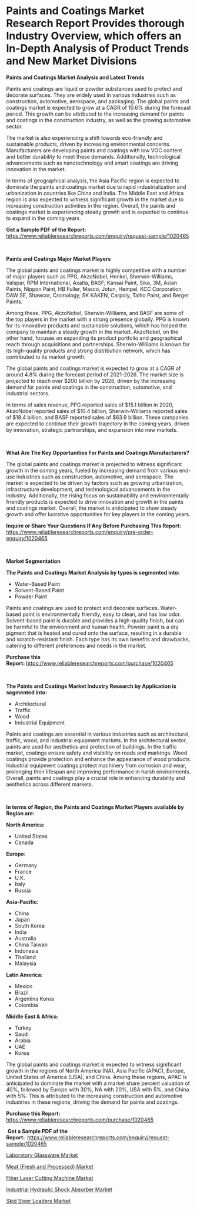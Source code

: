 <p><h1>Paints and Coatings Market Research Report Provides thorough Industry Overview, which offers an In-Depth Analysis of Product Trends and New Market Divisions</h1></p><p><strong>Paints and Coatings Market Analysis and Latest Trends</strong></p>
<p><p>Paints and coatings are liquid or powder substances used to protect and decorate surfaces. They are widely used in various industries such as construction, automotive, aerospace, and packaging. The global paints and coatings market is expected to grow at a CAGR of 10.6% during the forecast period. This growth can be attributed to the increasing demand for paints and coatings in the construction industry, as well as the growing automotive sector.</p><p>The market is also experiencing a shift towards eco-friendly and sustainable products, driven by increasing environmental concerns. Manufacturers are developing paints and coatings with low VOC content and better durability to meet these demands. Additionally, technological advancements such as nanotechnology and smart coatings are driving innovation in the market.</p><p>In terms of geographical analysis, the Asia Pacific region is expected to dominate the paints and coatings market due to rapid industrialization and urbanization in countries like China and India. The Middle East and Africa region is also expected to witness significant growth in the market due to increasing construction activities in the region. Overall, the paints and coatings market is experiencing steady growth and is expected to continue to expand in the coming years.</p></p>
<p><strong>Get a Sample PDF of the Report:&nbsp;</strong> <a href="https://www.reliableresearchreports.com/enquiry/request-sample/1020465">https://www.reliableresearchreports.com/enquiry/request-sample/1020465</a></p>
<p>&nbsp;</p>
<p><strong>Paints and Coatings Major Market Players</strong></p>
<p><p>The global paints and coatings market is highly competitive with a number of major players such as PPG, AkzoNobel, Henkel, Sherwin-Williams, Valspar, RPM International, Axalta, BASF, Kansai Paint, Sika, 3M, Asian Paints, Nippon Paint, HB Fuller, Masco, Jotun, Hempel, KCC Corporation, DAW SE, Shawcor, Cromology, SK KAKEN, Carpoly, Taiho Paint, and Berger Paints. </p><p>Among these, PPG, AkzoNobel, Sherwin-Williams, and BASF are some of the top players in the market with a strong presence globally. PPG is known for its innovative products and sustainable solutions, which has helped the company to maintain a steady growth in the market. AkzoNobel, on the other hand, focuses on expanding its product portfolio and geographical reach through acquisitions and partnerships. Sherwin-Williams is known for its high-quality products and strong distribution network, which has contributed to its market growth.</p><p>The global paints and coatings market is expected to grow at a CAGR of around 4.8% during the forecast period of 2021-2026. The market size is projected to reach over $200 billion by 2026, driven by the increasing demand for paints and coatings in the construction, automotive, and industrial sectors.</p><p>In terms of sales revenue, PPG reported sales of $15.1 billion in 2020, AkzoNobel reported sales of $10.4 billion, Sherwin-Williams reported sales of $18.4 billion, and BASF reported sales of $63.9 billion. These companies are expected to continue their growth trajectory in the coming years, driven by innovation, strategic partnerships, and expansion into new markets.</p></p>
<p>&nbsp;</p>
<p><strong>What Are The Key Opportunities For Paints and Coatings Manufacturers?</strong></p>
<p><p>The global paints and coatings market is projected to witness significant growth in the coming years, fueled by increasing demand from various end-use industries such as construction, automotive, and aerospace. The market is expected to be driven by factors such as growing urbanization, infrastructure development, and technological advancements in the industry. Additionally, the rising focus on sustainability and environmentally friendly products is expected to drive innovation and growth in the paints and coatings market. Overall, the market is anticipated to show steady growth and offer lucrative opportunities for key players in the coming years.</p></p>
<p><strong>Inquire or Share Your Questions If Any Before Purchasing This Report:</strong> <a href="https://www.reliableresearchreports.com/enquiry/pre-order-enquiry/1020465">https://www.reliableresearchreports.com/enquiry/pre-order-enquiry/1020465</a></p>
<p>&nbsp;</p>
<p><strong>Market Segmentation</strong></p>
<p><strong>The Paints and Coatings Market Analysis by types is segmented into:</strong></p>
<p><ul><li>Water-Based Paint</li><li>Solvent-Based Paint</li><li>Powder Paint</li></ul></p>
<p><p>Paints and coatings are used to protect and decorate surfaces. Water-based paint is environmentally friendly, easy to clean, and has low odor. Solvent-based paint is durable and provides a high-quality finish, but can be harmful to the environment and human health. Powder paint is a dry pigment that is heated and cured onto the surface, resulting in a durable and scratch-resistant finish. Each type has its own benefits and drawbacks, catering to different preferences and needs in the market.</p></p>
<p><strong>Purchase this Report:&nbsp;</strong><a href="https://www.reliableresearchreports.com/purchase/1020465">https://www.reliableresearchreports.com/purchase/1020465</a></p>
<p>&nbsp;</p>
<p><strong>The Paints and Coatings Market Industry Research by Application is segmented into:</strong></p>
<p><ul><li>Architectural</li><li>Traffic</li><li>Wood</li><li>Industrial Equipment</li></ul></p>
<p><p>Paints and coatings are essential in various industries such as architectural, traffic, wood, and industrial equipment markets. In the architectural sector, paints are used for aesthetics and protection of buildings. In the traffic market, coatings ensure safety and visibility on roads and markings. Wood coatings provide protection and enhance the appearance of wood products. Industrial equipment coatings protect machinery from corrosion and wear, prolonging their lifespan and improving performance in harsh environments. Overall, paints and coatings play a crucial role in enhancing durability and aesthetics across different markets.</p></p>
<p>&nbsp;</p>
<p><strong>In terms of Region, the Paints and Coatings Market Players available by Region are:</strong></p>
<p>
    <p> <strong> North America: </strong>
        <ul>
            <li>United States</li>
            <li>Canada</li>
        </ul>
        </p> 
    <p> <strong> Europe: </strong>
        <ul>
            <li>Germany</li>
            <li>France</li>
            <li>U.K.</li>
            <li>Italy</li>
            <li>Russia</li>
        </ul>
        </p> 
    <p> <strong> Asia-Pacific: </strong>
        <ul>
            <li>China</li>
            <li>Japan</li>
            <li>South Korea</li>
            <li>India</li>
            <li>Australia</li>
            <li>China Taiwan</li>
            <li>Indonesia</li>
            <li>Thailand</li>
            <li>Malaysia</li>
        </ul>
        </p> 
    <p> <strong> Latin America: </strong>
        <ul>
            <li>Mexico</li>
            <li>Brazil</li>
            <li>Argentina Korea</li>
            <li>Colombia</li>
        </ul>
        </p> 
    <p> <strong> Middle East & Africa: </strong>
        <ul>
            <li>Turkey</li>
            <li>Saudi</li>
            <li>Arabia</li>
            <li>UAE</li>
            <li>Korea</li>
        </ul>
    </p>
    </p>
<p><p>The global paints and coatings market is expected to witness significant growth in the regions of North America (NA), Asia Pacific (APAC), Europe, United States of America (USA), and China. Among these regions, APAC is anticipated to dominate the market with a market share percent valuation of 40%, followed by Europe with 30%, NA with 20%, USA with 5%, and China with 5%. This is attributed to the increasing construction and automotive industries in these regions, driving the demand for paints and coatings.</p></p>
<p><strong>Purchase this Report: </strong><a href="https://www.reliableresearchreports.com/purchase/1020465">https://www.reliableresearchreports.com/purchase/1020465</a></p>
<p>&nbsp;<strong>Get a Sample PDF of the Report:&nbsp;&nbsp;</strong><a href="https://www.reliableresearchreports.com/enquiry/request-sample/1020465">https://www.reliableresearchreports.com/enquiry/request-sample/1020465</a></p>
<p><strong></strong></p>
<p><p><a href="https://medium.com/@seansandoval1935/laboratory-glassware-market-share-evolution-and-market-growth-trends-2024-2031-a4b8e2cd7ce3">Laboratory Glassware Market</a></p><p><a href="https://github.com/CliffMedina6/Market-Research-Report-List-3/blob/main/meat-fresh-and-processed-market.md">Meat (Fresh and Processed) Market</a></p><p><a href="https://medium.com/p/1205cca06c4e/edit">Fiber Laser Cutting Machine Market</a></p><p><a href="https://medium.com/@seansandoval1935/industrial-hydraulic-shock-absorber-market-share-evolution-and-market-growth-trends-2024-2031-a44e1ed5c426">Industrial Hydraulic Shock Absorber Market</a></p><p><a href="https://medium.com/@seansandoval1935/skid-steer-loaders-market-size-market-outlook-and-market-forecast-2024-to-2031-6a5c0921b8dc">Skid Steer Loaders Market</a></p></p>